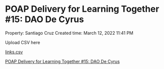 # POAP Delivery for Learning Together #15: DAO De Cyrus

Property: Santiago Cruz 
Created time: March 12, 2022 11:41 PM

Upload CSV here

[links.csv](POAP%20Delivery%20for%20Learning%20Together%20#15%20DAO%20De%20Cyr%20120b5d62bee943d4a625dd2ef75f2eb0/links.csv)

[POAP Delivery for Learning Together #15: DAO De Cyrus](POAP%20Delivery%20for%20Learning%20Together%20#15%20DAO%20De%20Cyr%20120b5d62bee943d4a625dd2ef75f2eb0/POAP%20Delivery%20for%20Learning%20Together%20#15%20DAO%20De%20Cyr%20b98d55a7ae044772ab5327849d8dc1ee.csv)
